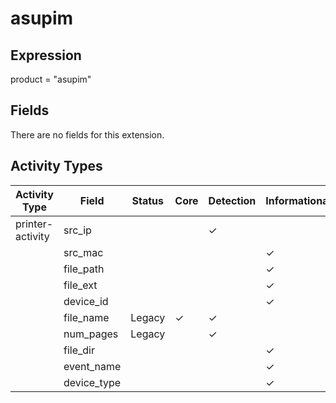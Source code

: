 asupim
======

Expression
----------

product = "asupim"

Fields
------

There are no fields for this extension.

Activity Types
--------------

| Activity Type    | Field       | Status | Core     | Detection | Informational |
| ---------------- | ----------- | ------ | -------- | --------- | ------------- |
| printer-activity | src_ip      |        |          | &#10003;  |               |
|                  | src_mac     |        |          |           | &#10003;      |
|                  | file_path   |        |          |           | &#10003;      |
|                  | file_ext    |        |          |           | &#10003;      |
|                  | device_id   |        |          |           | &#10003;      |
|                  | file_name   | Legacy | &#10003; | &#10003;  |               |
|                  | num_pages   | Legacy |          | &#10003;  |               |
|                  | file_dir    |        |          |           | &#10003;      |
|                  | event_name  |        |          |           | &#10003;      |
|                  | device_type |        |          |           | &#10003;      |

